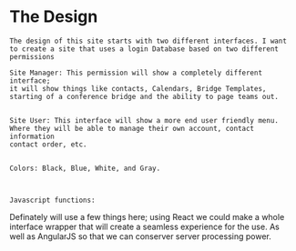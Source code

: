 # The Design
    The design of this site starts with two different interfaces. I want to create a site that uses a login Database based on two different
    permissions
    
    Site Manager: This permission will show a completely different interface;
    it will show things like contacts, Calendars, Bridge Templates, starting of a conference bridge and the ability to page teams out. 
    
    
    Site User: This interface will show a more end user friendly menu. Where they will be able to manage their own account, contact information
    contact order, etc. 
    
    
    Colors: Black, Blue, White, and Gray. 
    
    
    
    Javascript functions: 
    
    
   Definately will use a few things here; using React we could make a whole interface wrapper that will create a seamless experience for the use. 
   As well as AngularJS so that we can conserver server processing power. 
   
